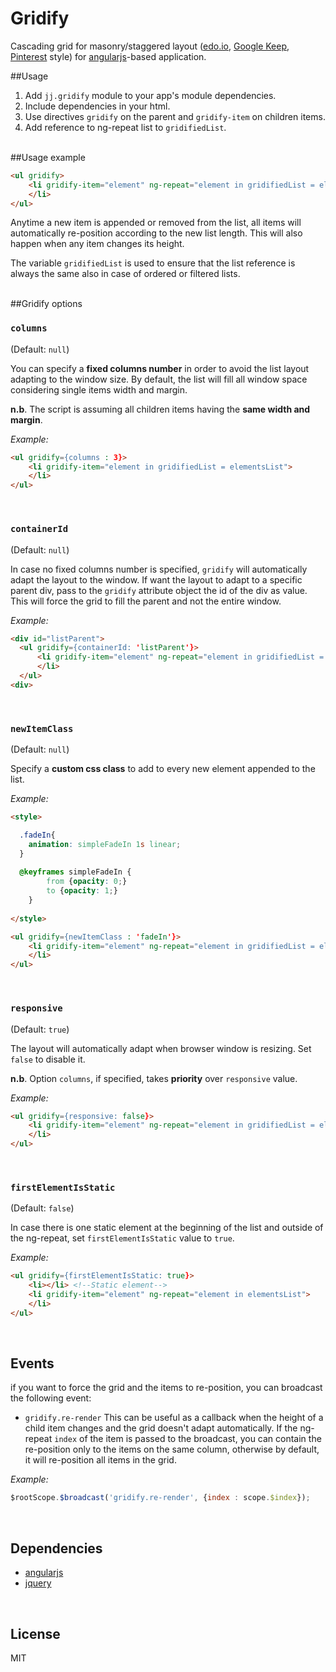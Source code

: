 # Gridify
Cascading grid for masonry/staggered layout ([edo.io](http://www.edo.io), [Google Keep](https://keep.google.com/), [Pinterest](https://www.pinterest.com/) style) for [angularjs](https://angularjs.org/)-based application.

##Usage

1. Add `jj.gridify` module to your app's module dependencies.
2. Include dependencies in your html.
3. Use directives `gridify` on the parent and `gridify-item` on children items.
4. Add reference to ng-repeat list to `gridifiedList`.

<br/>
##Usage example

```html
<ul gridify>
    <li gridify-item="element" ng-repeat="element in gridifiedList = elementsList">
    </li>
</ul>
```


Anytime a new item is appended or removed from the list,  all items will automatically re-position according to the new list length. This will also happen when any item changes its height. 

The variable `gridifiedList` is used to ensure that the list reference is always the same also in case of ordered or filtered lists.

<br/>
##Gridify options

### `columns`

(Default: `null`)

You can specify a **fixed columns number** in order to avoid the list layout adapting to the window size. By default, the list will fill all window space considering single items width and margin.

**n.b**. The script is assuming all children items having the **same width and margin**.

*Example:*

```html
<ul gridify={columns : 3}>
    <li gridify-item="element in gridifiedList = elementsList">
    </li>
</ul>
```
<br/>

### `containerId`

(Default: `null`)

In case no fixed columns number is specified, `gridify` will automatically adapt the layout to the window. If want the layout to adapt to a specific parent div, pass to the `gridify` attribute object the id of the div as value. This will force the grid to fill the parent and not the entire window.

*Example:*

```html
<div id="listParent">
  <ul gridify={containerId: 'listParent'}>
      <li gridify-item="element" ng-repeat="element in gridifiedList = elementsList">
      </li>
  </ul>
<div>
```
<br/>

### `newItemClass`

(Default: `null`)

Specify a **custom css class** to add to every new element appended to the list.

*Example:*

```html
<style>

  .fadeIn{
    animation: simpleFadeIn 1s linear;  
  }
  
  @keyframes simpleFadeIn {
		from {opacity: 0;}
		to {opacity: 1;}
	}
  
</style>

<ul gridify={newItemClass : 'fadeIn'}>
    <li gridify-item="element" ng-repeat="element in gridifiedList = elementsList">
    </li>
</ul>
```
<br/>

### `responsive`

(Default: `true`)

The layout will automatically adapt when browser window is resizing. Set `false` to disable it.

**n.b**. Option `columns`, if specified, takes **priority** over `responsive` value.


*Example:*

```html
<ul gridify={responsive: false}>
    <li gridify-item="element" ng-repeat="element in gridifiedList = elementsList">
    </li>
</ul>
```
<br/>

### `firstElementIsStatic`

(Default: `false`)

In case there is one static element at the beginning of the list and outside of the ng-repeat, set `firstElementIsStatic` value to `true`.

*Example:*

```html
<ul gridify={firstElementIsStatic: true}>
    <li></li> <!--Static element-->
    <li gridify-item="element" ng-repeat="element in elementsList">
    </li>
</ul>
```
<br/>


## Events

if you want to force the grid and the items to re-position, you can broadcast the following event:
- ``gridify.re-render``
This can be useful as a callback when the height of a child item changes and the grid doesn't adapt automatically. If the ng-repeat `index` of the item is passed to the broadcast, you can contain the re-position only to the items on the same column, otherwise by default, it will re-position all items in the grid.

*Example:*

```javascript
$rootScope.$broadcast('gridify.re-render', {index : scope.$index});
```

<br/>

## Dependencies

- [angularjs](https://angularjs.org/)
- [jquery](https://jquery.com/)

<br/>

## License

MIT


